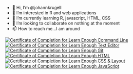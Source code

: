 - 👋 Hi, I’m @johannkrugell
- 👀 I’m interested in R and web applications
- 🌱 I’m currently learning R, javascript, HTML, CSS
- 💞️ I’m looking to collaborate on nothing at the moment
- 📫 How to reach me...I am around

<a href="https://www.learnenough.com/certificates/johannkrugell"><img src="https://www.learnenough.com/certificates/johannkrugell/command-line-tutorial.svg" alt="Certificate of Completion for Learn Enough Command Line"></a><a href="https://www.learnenough.com/certificates/johannkrugell"><img src="https://www.learnenough.com/certificates/johannkrugell/text-editor-tutorial.svg" alt="Certificate of Completion for Learn Enough Text Editor"></a><a href="https://www.learnenough.com/certificates/johannkrugell"><img src="https://www.learnenough.com/certificates/johannkrugell/git-tutorial.svg" alt="Certificate of Completion for Learn Enough Git"></a><a href="https://www.learnenough.com/certificates/johannkrugell"><img src="https://www.learnenough.com/certificates/johannkrugell/html-tutorial.svg" alt="Certificate of Completion for Learn Enough HTML"></a><a href="https://www.learnenough.com/certificates/johannkrugell"><img src="https://www.learnenough.com/certificates/johannkrugell/css-and-layout-tutorial.svg" alt="Certificate of Completion for Learn Enough CSS &amp; Layout"></a><a href="https://www.learnenough.com/certificates/johannkrugell"><img src="https://www.learnenough.com/certificates/johannkrugell/javascript-tutorial.svg" alt="Certificate of Completion for Learn Enough JavaScript"></a>
